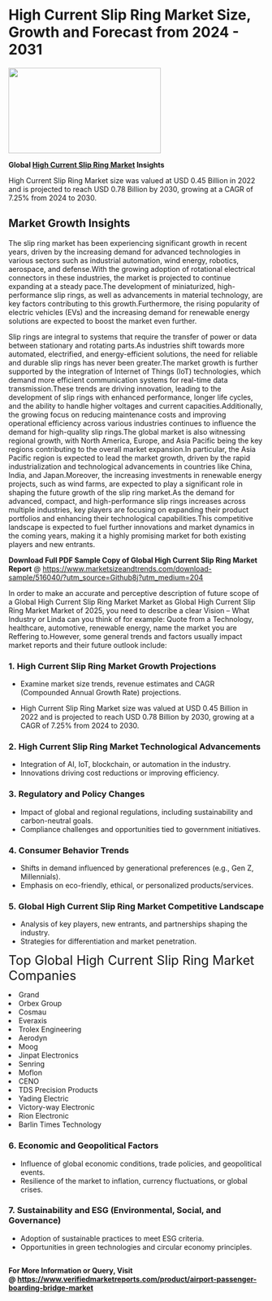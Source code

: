 <H1>High Current Slip Ring Market Size, Growth and Forecast from 2024 - 2031</H1><img class="aligncenter size-medium wp-image-584254" src="https://thirdeyenews.in/wp-content/uploads/2024/09/Global-Market-Research-300x168.jpeg" alt="" width="300" height="168" /><p><strong>Global&nbsp;<a href="https://www.marketsizeandtrends.com/download-sample/516040/?utm_source=Github8j?utm_medium=204">High Current Slip Ring Market</a> Insights</strong></p><p>High Current Slip Ring Market size was valued at USD 0.45 Billion in 2022 and is projected to reach USD 0.78 Billion by 2030, growing at a CAGR of 7.25% from 2024 to 2030.</p><p><h2>Market Growth Insights</h2> <p>The slip ring market has been experiencing significant growth in recent years, driven by the increasing demand for advanced technologies in various sectors such as industrial automation, wind energy, robotics, aerospace, and defense.With the growing adoption of rotational electrical connectors in these industries, the market is projected to continue expanding at a steady pace.The development of miniaturized, high-performance slip rings, as well as advancements in material technology, are key factors contributing to this growth.Furthermore, the rising popularity of electric vehicles (EVs) and the increasing demand for renewable energy solutions are expected to boost the market even further.</p> <p>Slip rings are integral to systems that require the transfer of power or data between stationary and rotating parts.As industries shift towards more automated, electrified, and energy-efficient solutions, the need for reliable and durable slip rings has never been greater.The market growth is further supported by the integration of Internet of Things (IoT) technologies, which demand more efficient communication systems for real-time data transmission.These trends are driving innovation, leading to the development of slip rings with enhanced performance, longer life cycles, and the ability to handle higher voltages and current capacities.Additionally, the growing focus on reducing maintenance costs and improving operational efficiency across various industries continues to influence the demand for high-quality slip rings.The global market is also witnessing regional growth, with North America, Europe, and Asia Pacific being the key regions contributing to the overall market expansion.In particular, the Asia Pacific region is expected to lead the market growth, driven by the rapid industrialization and technological advancements in countries like China, India, and Japan.Moreover, the increasing investments in renewable energy projects, such as wind farms, are expected to play a significant role in shaping the future growth of the slip ring market.As the demand for advanced, compact, and high-performance slip rings increases across multiple industries, key players are focusing on expanding their product portfolios and enhancing their technological capabilities.This competitive landscape is expected to fuel further innovations and market dynamics in the coming years, making it a highly promising market for both existing players and new entrants.<p><span class=""><strong>Download Full PDF Sample Copy of Global High Current Slip Ring Market Report</strong> @ <a href="https://www.marketsizeandtrends.com/download-sample/516040/?utm_source=Github8j?utm_medium=204" target="_blank">https://www.marketsizeandtrends.com/download-sample/516040/?utm_source=Github8j?utm_medium=204</a></span></p><p>In order to make an accurate and perceptive description of future scope of a Global&nbsp;High Current Slip Ring Market Market as Global&nbsp;High Current Slip Ring Market Market of 2025, you need to describe a clear Vision &ndash; What Industry or Linda can you think of for example: Quote from a Technology, healthcare, automotive, renewable energy, name the market you are Reffering to.However, some general trends and factors usually impact market reports and their future outlook include:</p><h3>1.&nbsp;<strong>High Current Slip Ring Market Growth Projections</strong></h3><ul><li>Examine market size trends, revenue estimates and CAGR (Compounded Annual Growth Rate) projections.</li><li><p>High Current Slip Ring Market size was valued at USD 0.45 Billion in 2022 and is projected to reach USD 0.78 Billion by 2030, growing at a CAGR of 7.25% from 2024 to 2030.</p></li></ul><h3>2.&nbsp;<strong>High Current Slip Ring Market Technological Advancements</strong></h3><ul><li>Integration of AI, IoT, blockchain, or automation in the industry.</li><li>Innovations driving cost reductions or improving efficiency.</li></ul><h3>3.&nbsp;<strong>Regulatory and Policy Changes</strong></h3><ul><li>Impact of global and regional regulations, including sustainability and carbon-neutral goals.</li><li>Compliance challenges and opportunities tied to government initiatives.</li></ul><h3>4.&nbsp;<strong>Consumer Behavior Trends</strong></h3><ul><li>Shifts in demand influenced by generational preferences (e.g., Gen Z, Millennials).</li><li>Emphasis on eco-friendly, ethical, or personalized products/services.</li></ul><h3>5.&nbsp;<strong>Global High Current Slip Ring Market Competitive Landscape</strong></h3><ul><li>Analysis of key players, new entrants, and partnerships shaping the industry.</li><li>Strategies for differentiation and market penetration.</li></ul><p data-pm-slice="1 1 []"><span style="color: inherit; font-family: inherit; font-size: 25px;">Top Global High Current Slip Ring Market Companies</span></p><div class="" data-test-id=""><p><li>Grand</li><li> Orbex Group</li><li> Cosmau</li><li> Everaxis</li><li> Trolex Engineering</li><li> Aerodyn</li><li> Moog</li><li> Jinpat Electronics</li><li> Senring</li><li> Moflon</li><li> CENO</li><li> TDS Precision Products</li><li> Yading Electric</li><li> Victory-way Electronic</li><li> Rion Electronic</li><li> Barlin Times Technology</li></p></div><h3>6.&nbsp;<strong>Economic and Geopolitical Factors</strong></h3><ul><li>Influence of global economic conditions, trade policies, and geopolitical events.</li><li>Resilience of the market to inflation, currency fluctuations, or global crises.</li></ul><h3>7.&nbsp;<strong>Sustainability and ESG (Environmental, Social, and Governance)</strong></h3><ul><li>Adoption of sustainable practices to meet ESG criteria.</li><li>Opportunities in green technologies and circular economy principles.</li></ul><h2><strong style="font-size: 14px;">For More Information or Query, Visit @&nbsp;</strong><a style="background-color: #ffffff; font-size: 14px;" href="https://www.marketsizeandtrends.com/report/high-current-slip-ring-market/" target="_blank">https://www.verifiedmarketreports.com/product/airport-passenger-boarding-bridge-market</a></h2>